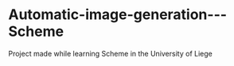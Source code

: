 # Automatic-image-generation---Scheme
Project made while learning Scheme in the University of Liege
